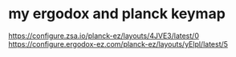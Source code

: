 # my ergodox and planck keymap
https://configure.zsa.io/planck-ez/layouts/4JVE3/latest/0
https://configure.ergodox-ez.com/planck-ez/layouts/yElpl/latest/5
